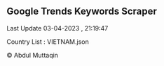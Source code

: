 

## Google Trends Keywords Scraper 
 
Last Update 03-04-2023 , 21:19:47

Country List :
VIETNAM.json



© Abdul Muttaqin 
